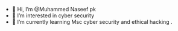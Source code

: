 - 👋 Hi, I’m @Muhammed Naseef pk
- 👀 I’m interested in cyber security
- 🌱 I’m currently learning Msc cyber security and ethical hacking
.

<!---
naseeeeef/naseeeeef is a ✨ special ✨ repository because its `README.md` (this file) appears on your GitHub profile.
You can click the Preview link to take a look at your changes.
--->
